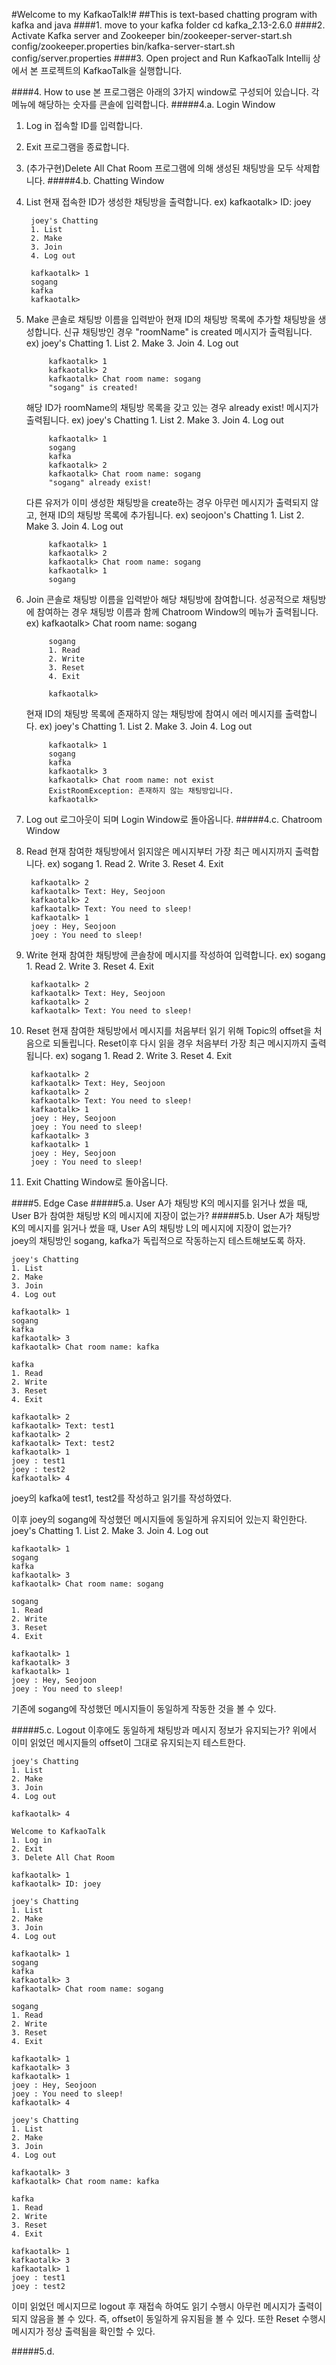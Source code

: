 #Welcome to my KafkaoTalk!#
##This is text-based chatting program with kafka and java
####1. move to your kafka folder
cd kafka_2.13-2.6.0 
####2. Activate Kafka server and Zookeeper
bin/zookeeper-server-start.sh config/zookeeper.properties
bin/kafka-server-start.sh config/server.properties
####3. Open project and Run KafkaoTalk
Intellij 상에서 본 프로젝트의 KafkaoTalk을 실행합니다.

####4. How to use 
본 프로그램은 아래의 3가지 window로 구성되어 있습니다.
각 메뉴에 해당하는 숫자를 콘솔에 입력합니다. 
#####4.a. Login Window
1. Log in
    접속할 ID를 입력합니다. 
2. Exit
    프로그램을 종료합니다.
3. (추가구현)Delete All Chat Room
    프로그램에 의해 생성된 채팅방을 모두 삭제합니다.
#####4.b. Chatting Window
1. List
    현재 접속한 ID가 생성한 채팅방을 출력합니다.
    ex) kafkaotalk> ID: joey

        joey's Chatting
        1. List
        2. Make
        3. Join
        4. Log out

        kafkaotalk> 1
        sogang
        kafka
        kafkaotalk> 
2. Make
    콘솔로 채팅방 이름을 입력받아 현재 ID의 채팅방 목록에 추가할 채팅방을 생성합니다.
    신규 채팅방인 경우 "roomName" is created 메시지가 출력됩니다.
        ex) joey's Chatting
            1. List
            2. Make
            3. Join
            4. Log out

            kafkaotalk> 1
            kafkaotalk> 2
            kafkaotalk> Chat room name: sogang
            "sogang" is created!
    해당 ID가 roomName의 채팅방 목록을 갖고 있는 경우 already exist! 메시지가 출력됩니다.
        ex) joey's Chatting
            1. List
            2. Make
            3. Join
            4. Log out

            kafkaotalk> 1
            sogang
            kafka
            kafkaotalk> 2
            kafkaotalk> Chat room name: sogang
            "sogang" already exist!
    다른 유저가 이미 생성한 채팅방을 create하는 경우 아무런 메시지가 출력되지 않고, 현재 ID의 채팅방 목록에 추가됩니다. 
        ex) seojoon's Chatting
            1. List
            2. Make
            3. Join
            4. Log out

            kafkaotalk> 1
            kafkaotalk> 2
            kafkaotalk> Chat room name: sogang
            kafkaotalk> 1
            sogang
3. Join
    콘솔로 채팅방 이름을 입력받아 해당 채팅방에 참여합니다.
    성공적으로 채팅방에 참여하는 경우 채팅방 이름과 함께 Chatroom Window의 메뉴가 출력됩니다.
        ex) kafkaotalk> Chat room name: sogang

            sogang
            1. Read
            2. Write
            3. Reset
            4. Exit

            kafkaotalk> 
    현재 ID의 채팅방 목록에 존재하지 않는 채팅방에 참여시 에러 메시지를 출력합니다.
        ex) joey's Chatting
            1. List
            2. Make
            3. Join
            4. Log out

            kafkaotalk> 1
            sogang
            kafka
            kafkaotalk> 3
            kafkaotalk> Chat room name: not exist
            ExistRoomException: 존재하지 않는 채팅방입니다.
            kafkaotalk> 
4. Log out
    로그아웃이 되며 Login Window로 돌아옵니다.
#####4.c. Chatroom Window
1. Read
    현재 참여한 채팅방에서 읽지않은 메시지부터 가장 최근 메시지까지 출력합니다.
    ex) sogang
        1. Read
        2. Write
        3. Reset
        4. Exit

        kafkaotalk> 2
        kafkaotalk> Text: Hey, Seojoon
        kafkaotalk> 2
        kafkaotalk> Text: You need to sleep!
        kafkaotalk> 1
        joey : Hey, Seojoon
        joey : You need to sleep!
2. Write
    현재 참여한 채팅방에 콘솔창에 메시지를 작성하여 입력합니다.
    ex) sogang
        1. Read
        2. Write
        3. Reset
        4. Exit

        kafkaotalk> 2
        kafkaotalk> Text: Hey, Seojoon
        kafkaotalk> 2
        kafkaotalk> Text: You need to sleep!
3. Reset
    현재 참여한 채팅방에서 메시지를 처음부터 읽기 위해 Topic의 offset을 처음으로 되돌립니다.
    Reset이후 다시 읽을 경우 처음부터 가장 최근 메시지까지 출력됩니다.
    ex) sogang
        1. Read
        2. Write
        3. Reset
        4. Exit

        kafkaotalk> 2
        kafkaotalk> Text: Hey, Seojoon
        kafkaotalk> 2
        kafkaotalk> Text: You need to sleep!
        kafkaotalk> 1
        joey : Hey, Seojoon
        joey : You need to sleep!
        kafkaotalk> 3
        kafkaotalk> 1
        joey : Hey, Seojoon
        joey : You need to sleep!
4. Exit
    Chatting Window로 돌아옵니다.

####5. Edge Case
#####5.a. User A가 채팅방 K의 메시지를 읽거나 썼을 때, User B가 참여한 채팅방 K의 메시지에 지장이 없는가?
#####5.b. User A가 채팅방 K의 메시지를 읽거나 썼을 때, User A의 채팅방 L의 메시지에 지장이 없는가? \
joey의 채팅방인 sogang, kafka가 독립적으로 작동하는지 테스트해보도록 하자.

    joey's Chatting
    1. List
    2. Make
    3. Join
    4. Log out

    kafkaotalk> 1
    sogang
    kafka
    kafkaotalk> 3
    kafkaotalk> Chat room name: kafka

    kafka
    1. Read
    2. Write
    3. Reset
    4. Exit

    kafkaotalk> 2
    kafkaotalk> Text: test1
    kafkaotalk> 2
    kafkaotalk> Text: test2
    kafkaotalk> 1
    joey : test1
    joey : test2
    kafkaotalk> 4

joey의 kafka에 test1, test2를 작성하고 읽기를 작성하였다.

이후 joey의 sogang에 작성했던 메시지들에 동일하게 유지되어 있는지 확인한다.
    joey's Chatting
    1. List
    2. Make
    3. Join
    4. Log out

    kafkaotalk> 1
    sogang
    kafka
    kafkaotalk> 3
    kafkaotalk> Chat room name: sogang

    sogang
    1. Read
    2. Write
    3. Reset
    4. Exit

    kafkaotalk> 1
    kafkaotalk> 3
    kafkaotalk> 1
    joey : Hey, Seojoon
    joey : You need to sleep!

기존에 sogang에 작성했던 메시지들이 동일하게 작동한 것을 볼 수 있다.

#####5.c. Logout 이후에도 동일하게 채팅방과 메시지 정보가 유지되는가?
위에서 이미 읽었던 메시지들의 offset이 그대로 유지되는지 테스트한다.

    joey's Chatting
    1. List
    2. Make
    3. Join
    4. Log out

    kafkaotalk> 4

    Welcome to KafkaoTalk
    1. Log in
    2. Exit
    3. Delete All Chat Room

    kafkaotalk> 1
    kafkaotalk> ID: joey

    joey's Chatting
    1. List
    2. Make
    3. Join
    4. Log out

    kafkaotalk> 1
    sogang
    kafka
    kafkaotalk> 3
    kafkaotalk> Chat room name: sogang

    sogang
    1. Read
    2. Write
    3. Reset
    4. Exit

    kafkaotalk> 1
    kafkaotalk> 3
    kafkaotalk> 1
    joey : Hey, Seojoon
    joey : You need to sleep!
    kafkaotalk> 4

    joey's Chatting
    1. List
    2. Make
    3. Join
    4. Log out

    kafkaotalk> 3
    kafkaotalk> Chat room name: kafka

    kafka
    1. Read
    2. Write
    3. Reset
    4. Exit

    kafkaotalk> 1
    kafkaotalk> 3
    kafkaotalk> 1
    joey : test1
    joey : test2

이미 읽었던 메시지므로 logout 후 재접속 하여도 읽기 수행시 아무런 메시지가 출력이 되지 않음을 볼 수 있다.
즉, offset이 동일하게 유지됨을 볼 수 있다.
또한 Reset 수행시 메시지가 정상 출력됨을 확인할 수 있다.

#####5.d.    

